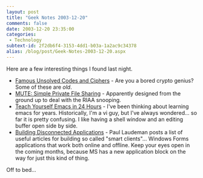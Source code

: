 ```yaml
---
layout: post
title: "Geek Notes 2003-12-20"
comments: false
date: 2003-12-20 23:35:00
categories:
 - Technology
subtext-id: 2f2db6f4-3153-4dd1-b03a-1a2ac9c34378
alias: /blog/post/Geek-Notes-2003-12-20.aspx
---
```



Here are a few interesting things I found last night. 

  * [Famous Unsolved Codes and Ciphers](http://www.elonka.com/UnsolvedCodes.html) - Are you a bored crypto genius? Some of these are _old_.
  * [MUTE: Simple Private File Sharing](http://mute-net.sourceforge.net/) - Apparently designed from the ground up to deal with the RIAA snooping.
  * [Teach Yourself Emacs in 24 Hours](http://home.no.net/skund/emacs/) - I've been thinking about learning emacs for years. Historically, I'm a vi guy, but I've always wondered... so far it is pretty confusing. I like having a shell window and an editing buffer open side by side.
  * [Building Disconnected Applications](http://dotnetjunkies.com/weblog/plaudeman/posts/3614.aspx) - Paul Laudeman posts a list of useful articles for building so called "smart clients"... Windows Forms applications that work both online and offline. Keep your eyes open in the coming months, because MS has a new application block on the way for just this kind of thing.

Off to bed... 

